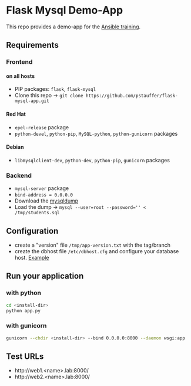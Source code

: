 # Flask Mysql Demo-App

This repo provides a demo-app for the [Ansible training](https://blog.confirm.ch/ansible-training/).


## Requirements

### Frontend

#### on all hosts
* PIP packages: `flask`, `flask-mysql`
* Clone this repo -> `git clone https://github.com/pstauffer/flask-mysql-app.git`

#### Red Hat
* `epel-release` package
* `python-devel`, `python-pip`, `MySQL-python`, `python-gunicorn` packages

#### Debian
* `libmysqlclient-dev`, `python-dev`, `python-pip`, `gunicorn` packages

### Backend
* `mysql-server` package
* `bind-address = 0.0.0.0`
* Download the [mysqldump](https://raw.githubusercontent.com/pstauffer/flask-mysql-app/master/students.sql)
* Load the dump -> `mysql --user=root --password='' < /tmp/students.sql`


## Configuration
* create a "version" file `/tmp/app-version.txt` with the tag/branch
* create the dbhost file `/etc/dbhost.cfg` and configure your database host. [Example](dbhost.cfg)


## Run your application

### with python

```bash
cd <install-dir>
python app.py
```

### with gunicorn

```bash
gunicorn --chdir <install-dir> --bind 0.0.0.0:8000 --daemon wsgi:app
```


## Test URLs
* http://web1.<name\>.lab:8000/
* http://web2.<name\>.lab:8000/
